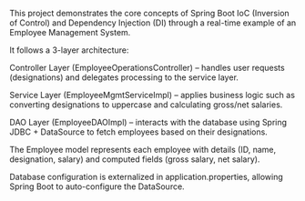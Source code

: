 This project demonstrates the core concepts of Spring Boot IoC (Inversion of Control) and Dependency Injection (DI) through a real-time example of an Employee Management System.

It follows a 3-layer architecture:

Controller Layer (EmployeeOperationsController) – handles user requests (designations) and delegates processing to the service layer.

Service Layer (EmployeeMgmtServiceImpl) – applies business logic such as converting designations to uppercase and calculating gross/net salaries.

DAO Layer (EmployeeDAOImpl) – interacts with the database using Spring JDBC + DataSource to fetch employees based on their designations.

The Employee model represents each employee with details (ID, name, designation, salary) and computed fields (gross salary, net salary).

Database configuration is externalized in application.properties, allowing Spring Boot to auto-configure the DataSource.
